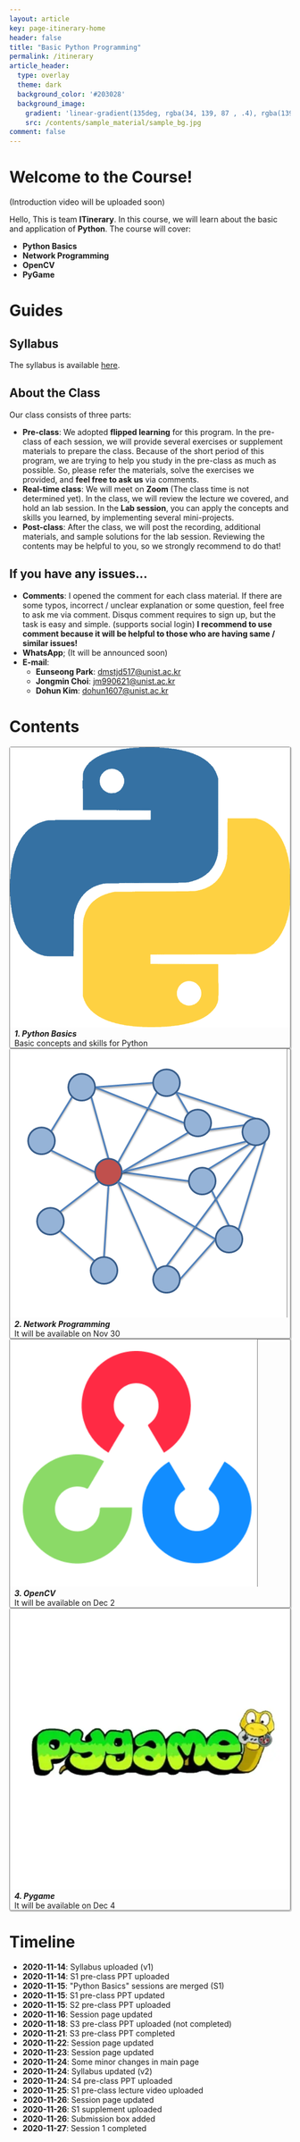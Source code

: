 ```yaml
---
layout: article
key: page-itinerary-home
header: false
title: "Basic Python Programming"
permalink: /itinerary
article_header:
  type: overlay
  theme: dark
  background_color: '#203028'
  background_image:
    gradient: 'linear-gradient(135deg, rgba(34, 139, 87 , .4), rgba(139, 34, 139, .4))'
    src: /contents/sample_material/sample_bg.jpg
comment: false
---
```



<style>
  .swiper-demo {
    height: 150px;
  }
  .swiper-demo .swiper__slide {
    display: flex;
    align-items: center;
    justify-content: center;
    font-size: 1rem;
    color: #fff;
  }
  .swiper-demo .swiper__slide:nth-child(even) {
    background-color: #ff69b4;
  }
  .swiper-demo .swiper__slide:nth-child(odd) {
    background-color: #2593fc;
  }
  .swiper-demo--dark .swiper__slide:nth-child(even) {
    background-color: #312;
  }
  .swiper-demo--dark .swiper__slide:nth-child(odd) {
    background-color: #123;
  }
  .swiper-demo--image .swiper__slide:nth-child(n) {
    background-color: #000;
  }

  /* DON'T USE JS TO THIS!! */
  #grid_for_list{
    box-shadow: 1px 1px 1px 1px #ccc;  
    border: 1px solid gray;
    border-radius: 3px;
    cursor: pointer;

    transform: scale(1);
    -webkit-transform: scale(1);
    -moz-transform: scale(1);
    -ms-transform: scale(1);
    -o-transform: scale(1);
    transition: all 0.1s ease-in-out;
  }

  #grid_for_list:hover {
    transform: scale(1.0125);
    -webkit-transform: scale(1.0125);
    -moz-transform: scale(1.0125);
    -ms-transform: scale(1.0125);
    -o-transform: scale(1.0125);
  }

  #cell_for_list{
    padding: 2px 2px 2px 2px;
  }
  #h_for_list{
    margin: 0 0 0 0.5rem;
  }
  #p_for_list{
    margin: 0 0 0 0.5rem;
  }
  div.cell img{
    border-right: 1px solid gray;
  }
</style>

# Welcome to the Course!

(Introduction video will be uploaded soon)

Hello, This is team **ITinerary**. In this course, we will learn about the basic and application of **Python**. The course will cover:

- **Python Basics**
- **Network Programming**
- **OpenCV**
- **PyGame**




# Guides
## Syllabus
The syllabus is available [here](assets/docs/syllabus.pdf).

## About the Class
Our class consists of three parts:

- **Pre-class**: We adopted **flipped learning** for this program. In the pre-class of each session, we will provide several exercises or supplement materials to prepare the class. Because of the short period of this program, we are trying to help you study in the pre-class as much as possible. So, please refer the materials, solve the exercises we provided, and **feel free to ask us** via comments. 
- **Real-time class**: We will meet on **Zoom** (The class time is not determined yet). In the class, we will review the lecture we covered, and hold an lab session. In the **Lab session**, you can apply the concepts and skills you learned, by implementing several mini-projects. 
- **Post-class**: After the class, we will post the recording, additional materials, and sample solutions for the lab session. Reviewing the contents may be helpful to you, so we strongly recommend to do that! 

## If you have any issues...

- **Comments**: I opened the comment for each class material. If there are some typos, incorrect / unclear explanation or some question, feel free to ask me via comment. Disqus comment requires to sign up, but the task is easy and simple. (supports social login) **I recommend to use comment because it will be helpful to those who are having same / similar issues!**
- **WhatsApp**; (It will be announced soon)
- **E-mail**: 
  - **Eunseong Park**: dmstjd517@unist.ac.kr
  - **Jongmin Choi**: jm990621@unist.ac.kr
  - **Dohun Kim**: dohun1607@unist.ac.kr

# Contents
<div class="grid scale" id="grid_for_list" onclick="location.href='/itinerary/posts/pythonbasic';">
  <div class="cell cell--2"><img src="/contents/sample_material/pylogo.png"></div>
  <div class="cell cell--auto">
    <h5 id="h_for_list">1. Python Basics </h5>
    <p id="p_for_list">Basic concepts and skills for Python</p>
  </div>
</div>

<div class="grid" id="grid_for_list" onclick="location.href='#';">
  <div class="cell cell--2"><img src="/contents/2020_ITinerary/assets/imgs/Ego_network.png"></div>
  <div class="cell cell--auto">
    <h5 id="h_for_list">2. Network Programming</h5>
    <p id="p_for_list">It will be available on Nov 30</p>
  </div>
</div>

<div class="grid" id="grid_for_list" onclick="location.href='#';">
  <div class="cell cell--2"><img src="/contents/2020_ITinerary/assets/imgs/opencv.png"></div>
  <div class="cell cell--auto">
    <h5 id="h_for_list">3. OpenCV</h5>
    <p id="p_for_list">It will be available on Dec 2</p>
  </div>
</div>

<div class="grid" id="grid_for_list" onclick="location.href='#';">
  <div class="cell cell--2"><img src="/contents/2020_ITinerary/assets/imgs/pygame.png"></div>
  <div class="cell cell--auto">
    <h5 id="h_for_list">4. Pygame</h5>
    <p id="p_for_list">It will be available on Dec 4</p>
  </div>
</div>

<!--
<div class="grid" id="grid_for_list" onclick="location.href='/itinerary/posts/network';">
  <div class="cell cell--2"><img src="/contents/2020_ITinerary/assets/imgs/Ego_network.png"></div>
  <div class="cell cell--auto">
    <h5 id="h_for_list">2. Network Programming</h5>
    <p id="p_for_list">Networking, client-server</p>
  </div>
</div>


<div class="grid" id="grid_for_list" onclick="location.href='/itinerary/posts/opencv';">
  <div class="cell cell--2"><img src="/contents/2020_ITinerary/assets/imgs/opencv.png"></div>
  <div class="cell cell--auto">
    <h5 id="h_for_list">3. OpenCV</h5>
    <p id="p_for_list">A computer-vision library for Python</p>
  </div>
</div>

<div class="grid" id="grid_for_list" onclick="location.href='/itinerary/posts/pygame';">
  <div class="cell cell--2"><img src="/contents/2020_ITinerary/assets/imgs/pygame.png"></div>
  <div class="cell cell--auto">
    <h5 id="h_for_list">4. Pygame</h5>
    <p id="p_for_list">Python library for game and multimedia</p>
  </div>
</div>
-->

# Timeline
- **2020-11-14**: Syllabus uploaded (v1)
- **2020-11-14**: S1 pre-class PPT uploaded
- **2020-11-15**: "Python Basics" sessions are merged (S1)
- **2020-11-15**: S1 pre-class PPT updated
- **2020-11-15**: S2 pre-class PPT uploaded
- **2020-11-16**: Session page updated
- **2020-11-18**: S3 pre-class PPT uploaded (not completed)
- **2020-11-21**: S3 pre-class PPT completed
- **2020-11-22**: Session page updated
- **2020-11-23**: Session page updated
- **2020-11-24**: Some minor changes in main page
- **2020-11-24**: Syllabus updated (v2)
- **2020-11-24**: S4 pre-class PPT uploaded
- **2020-11-25**: S1 pre-class lecture video uploaded
- **2020-11-26**: Session page updated
- **2020-11-26**: S1 supplement uploaded
- **2020-11-26**: Submission box added  
- **2020-11-27**: Session 1 completed